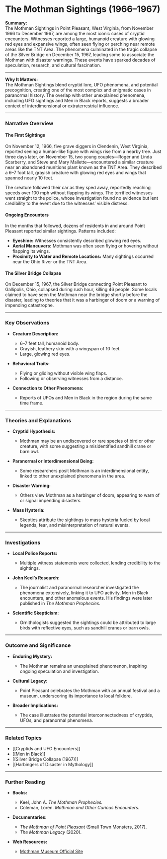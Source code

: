 # The Mothman Sightings (1966–1967)

**Summary:**  
The Mothman Sightings in Point Pleasant, West Virginia, from November 1966 to December 1967, are among the most iconic cases of cryptid encounters. Witnesses reported a large, humanoid creature with glowing red eyes and expansive wings, often seen flying or perching near remote areas like the TNT Area. The phenomena culminated in the tragic collapse of the Silver Bridge on December 15, 1967, leading some to associate the Mothman with disaster warnings. These events have sparked decades of speculation, research, and cultural fascination.

---

**Why It Matters:**  
The Mothman Sightings blend cryptid lore, UFO phenomena, and potential precognition, creating one of the most complex and enigmatic cases in paranormal history. The overlap with other unexplained phenomena, including UFO sightings and Men in Black reports, suggests a broader context of interdimensional or extraterrestrial influence.

---

### **Narrative Overview**

#### **The First Sightings**

On November 12, 1966, five grave diggers in Clendenin, West Virginia, reported seeing a human-like figure with wings rise from a nearby tree. Just three days later, on November 15, two young couples—Roger and Linda Scarberry, and Steve and Mary Mallette—encountered a similar creature near an abandoned munitions plant known as the TNT Area. They described a 6–7 foot tall, grayish creature with glowing red eyes and wings that spanned nearly 10 feet.

The creature followed their car as they sped away, reportedly reaching speeds over 100 mph without flapping its wings. The terrified witnesses went straight to the police, whose investigation found no evidence but lent credibility to the event due to the witnesses’ visible distress.

#### **Ongoing Encounters**

In the months that followed, dozens of residents in and around Point Pleasant reported similar sightings. Patterns included:

- **Eyeshine:** Witnesses consistently described glowing red eyes.
- **Aerial Maneuvers:** Mothman was often seen flying or hovering without flapping its wings.
- **Proximity to Water and Remote Locations:** Many sightings occurred near the Ohio River or the TNT Area.

#### **The Silver Bridge Collapse**

On December 15, 1967, the Silver Bridge connecting Point Pleasant to Gallipolis, Ohio, collapsed during rush hour, killing 46 people. Some locals claimed to have seen the Mothman near the bridge shortly before the disaster, leading to theories that it was a harbinger of doom or a warning of impending catastrophe.

---

### **Key Observations**

- **Creature Description:**
    
    - 6–7 feet tall, humanoid body.
    - Grayish, leathery skin with a wingspan of 10 feet.
    - Large, glowing red eyes.
- **Behavioral Traits:**
    
    - Flying or gliding without visible wing flaps.
    - Following or observing witnesses from a distance.
- **Connection to Other Phenomena:**
    
    - Reports of UFOs and Men in Black in the region during the same time frame.

---

### **Theories and Explanations**

- **Cryptid Hypothesis:**
    
    - Mothman may be an undiscovered or rare species of bird or other creature, with some suggesting a misidentified sandhill crane or barn owl.
- **Paranormal or Interdimensional Being:**
    
    - Some researchers posit Mothman is an interdimensional entity, linked to other unexplained phenomena in the area.
- **Disaster Warning:**
    
    - Others view Mothman as a harbinger of doom, appearing to warn of or signal impending disasters.
- **Mass Hysteria:**
    
    - Skeptics attribute the sightings to mass hysteria fueled by local legends, fear, and misinterpretation of natural events.

---

### **Investigations**

- **Local Police Reports:**
    
    - Multiple witness statements were collected, lending credibility to the sightings.
- **John Keel’s Research:**
    
    - The journalist and paranormal researcher investigated the phenomena extensively, linking it to UFO activity, Men in Black encounters, and other anomalous events. His findings were later published in _The Mothman Prophecies._
- **Scientific Skepticism:**
    
    - Ornithologists suggested the sightings could be attributed to large birds with reflective eyes, such as sandhill cranes or barn owls.

---

### **Outcome and Significance**

- **Enduring Mystery:**
    
    - The Mothman remains an unexplained phenomenon, inspiring ongoing speculation and investigation.
- **Cultural Legacy:**
    
    - Point Pleasant celebrates the Mothman with an annual festival and a museum, underscoring its importance to local folklore.
- **Broader Implications:**
    
    - The case illustrates the potential interconnectedness of cryptids, UFOs, and paranormal phenomena.

---

### **Related Topics**

- [[Cryptids and UFO Encounters]]
- [[Men in Black]]
- [[Silver Bridge Collapse (1967)]]
- [[Harbingers of Disaster in Mythology]]

---

### **Further Reading**

- **Books:**
    
    - Keel, John A. _The Mothman Prophecies._
    - Coleman, Loren. _Mothman and Other Curious Encounters._
- **Documentaries:**
    
    - _The Mothman of Point Pleasant_ (Small Town Monsters, 2017).
    - _The Mothman Legacy_ (2020).
- **Web Resources:**
    
    - [Mothman Museum Official Site](https://www.mothmanmuseum.com/)

